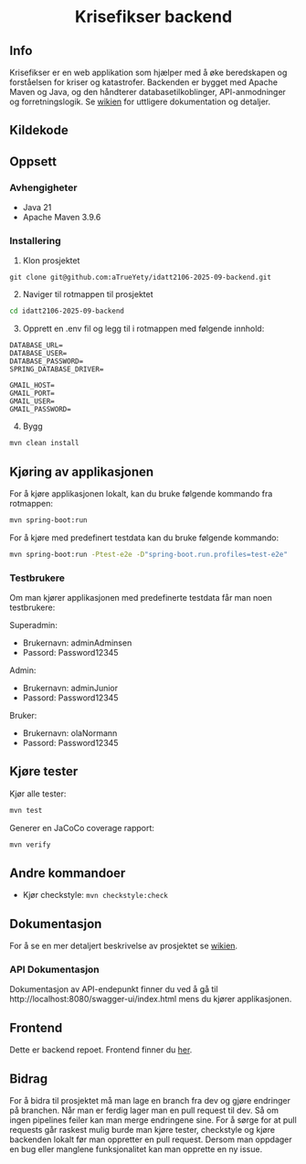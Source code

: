 <h1 align="center">Krisefikser backend</h1>

## Info
Krisefikser er en web applikation som hjælper med å øke beredskapen og forståelsen for kriser og katastrofer. Backenden er bygget med Apache Maven og Java, og den håndterer databasetilkoblinger, API-anmodninger og forretningslogik. Se [wikien](https://github.com/aTrueYety/idatt2106-2025-09-backend/wiki) for uttligere dokumentation og detaljer.

## Kildekode

## Oppsett
### Avhengigheter
- Java 21
- Apache Maven 3.9.6


### Installering
1. Klon prosjektet
```
git clone git@github.com:aTrueYety/idatt2106-2025-09-backend.git
```

2. Naviger til rotmappen til prosjektet
```bash
cd idatt2106-2025-09-backend
```

3. Opprett en .env fil og legg til i rotmappen med følgende innhold:
```env
DATABASE_URL=
DATABASE_USER=
DATABASE_PASSWORD=
SPRING_DATABASE_DRIVER=

GMAIL_HOST=
GMAIL_PORT=
GMAIL_USER=
GMAIL_PASSWORD=
```

4. Bygg
```bash
mvn clean install
```

## Kjøring av applikasjonen
For å kjøre applikasjonen lokalt, kan du bruke følgende kommando fra rotmappen:
```bash
mvn spring-boot:run
```

For å kjøre med predefinert testdata kan du bruke følgende kommando:
```bash
mvn spring-boot:run -Ptest-e2e -D"spring-boot.run.profiles=test-e2e"
```

### Testbrukere
Om man kjører applikasjonen med predefinerte testdata får man noen testbrukere:

Superadmin:
- Brukernavn: adminAdminsen
- Passord: Password12345

Admin:
- Brukernavn: adminJunior
- Passord: Password12345

Bruker:
- Brukernavn: olaNormann
- Passord: Password12345

## Kjøre tester
Kjør alle tester:
```bash
mvn test
```
Generer en JaCoCo coverage rapport:
```bash
mvn verify
```

## Andre kommandoer
- Kjør checkstyle: `mvn checkstyle:check`

## Dokumentasjon
For å se en mer detaljert beskrivelse av prosjektet se [wikien](https://github.com/aTrueYety/idatt2106-2025-09-backend/wiki).

### API Dokumentasjon
Dokumentasjon av API-endepunkt finner du ved å gå til http://localhost:8080/swagger-ui/index.html mens du kjører applikasjonen.

## Frontend
Dette er backend repoet. Frontend finner du [her](https://github.com/nikolaitandberg/idatt2106-2025-09-frontend).

## Bidrag
For å bidra til prosjektet må man lage en branch fra dev og gjøre endringer på branchen. Når man er ferdig lager man
en pull request til dev. Så om ingen pipelines feiler kan man merge endringene sine. For å sørge for at pull requests 
går raskest mulig burde man kjøre tester, checkstyle og kjøre backenden lokalt før man oppretter en pull request. Dersom 
man oppdager en bug eller manglene funksjonalitet kan man opprette en ny issue.
